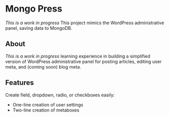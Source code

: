 # Mongo Press

*This is a work in progress* This project mimics the WordPress administrative panel, saving data to MongoDB.

## About

*This is a work in progress* learning experience in building a simplified version of WordPress administrative panel for posting articles, editing user meta, and (coming soon) blog meta.

## Features

Create field, dropdown, radio, or checkboxes easily:

- One-line creation of user settings
- Two-line creation of metaboxes
